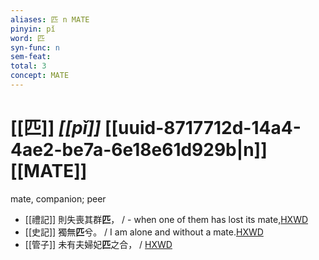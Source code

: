 ```yaml
---
aliases: 匹 n MATE
pinyin: pǐ
word: 匹
syn-func: n
sem-feat: 
total: 3
concept: MATE 
---
```

# [[匹]] *[[pǐ]]*  [[uuid-8717712d-14a4-4ae2-be7a-6e18e61d929b|n]] [[MATE]]
mate, companion; peer
 - [[禮記]] 則失喪其群**匹**， / - when one of them has lost its mate,[HXWD](https://hxwd.org/textview.html?location=KR1d0052_tls_039-2a.8)
 - [[史記]] 獨無**匹**兮。 / I am alone and without a mate.[HXWD](https://hxwd.org/textview.html?location=KR2a0001_tls_084-15a.12)
 - [[管子]] 未有夫婦妃**匹**之合， / [HXWD](https://hxwd.org/textview.html?location=KR3c0001_tls_011-1a.5)